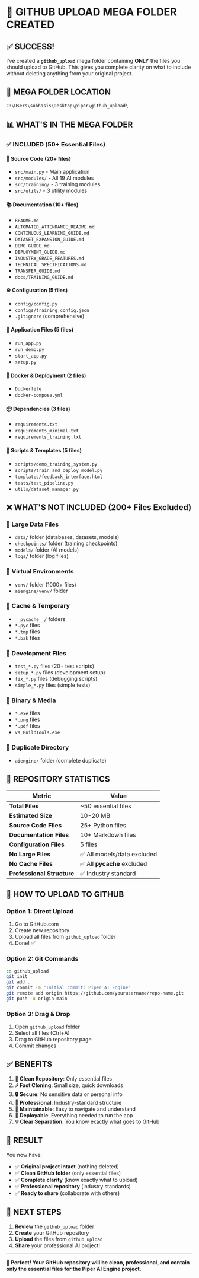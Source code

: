 # 🎯 GITHUB UPLOAD MEGA FOLDER CREATED

## ✅ SUCCESS! 

I've created a **`github_upload`** mega folder containing **ONLY** the files you should upload to GitHub. This gives you complete clarity on what to include without deleting anything from your original project.

## 📁 **MEGA FOLDER LOCATION**
```
C:\Users\subhasis\Desktop\piper\github_upload\
```

## 📊 **WHAT'S IN THE MEGA FOLDER**

### **✅ INCLUDED (50+ Essential Files)**

#### **🔧 Source Code (20+ files)**
- `src/main.py` - Main application
- `src/modules/` - All 19 AI modules
- `src/training/` - 3 training modules  
- `src/utils/` - 3 utility modules

#### **📚 Documentation (10+ files)**
- `README.md`
- `AUTOMATED_ATTENDANCE_README.md`
- `CONTINUOUS_LEARNING_GUIDE.md`
- `DATASET_EXPANSION_GUIDE.md`
- `DEMO_GUIDE.md`
- `DEPLOYMENT_GUIDE.md`
- `INDUSTRY_GRADE_FEATURES.md`
- `TECHNICAL_SPECIFICATIONS.md`
- `TRANSFER_GUIDE.md`
- `docs/TRAINING_GUIDE.md`

#### **⚙️ Configuration (5 files)**
- `config/config.py`
- `configs/training_config.json`
- `.gitignore` (comprehensive)

#### **🚀 Application Files (5 files)**
- `run_app.py`
- `run_demo.py`
- `start_app.py`
- `setup.py`

#### **🐳 Docker & Deployment (2 files)**
- `Dockerfile`
- `docker-compose.yml`

#### **📦 Dependencies (3 files)**
- `requirements.txt`
- `requirements_minimal.txt`
- `requirements_training.txt`

#### **🧪 Scripts & Templates (5 files)**
- `scripts/demo_training_system.py`
- `scripts/train_and_deploy_model.py`
- `templates/feedback_interface.html`
- `tests/test_pipeline.py`
- `utils/dataset_manager.py`

## ❌ **WHAT'S NOT INCLUDED (200+ Files Excluded)**

### **🚫 Large Data Files**
- `data/` folder (databases, datasets, models)
- `checkpoints/` folder (training checkpoints)
- `models/` folder (AI models)
- `logs/` folder (log files)

### **🚫 Virtual Environments**
- `venv/` folder (1000+ files)
- `aiengine/venv/` folder

### **🚫 Cache & Temporary**
- `__pycache__/` folders
- `*.pyc` files
- `*.tmp` files
- `*.bak` files

### **🚫 Development Files**
- `test_*.py` files (20+ test scripts)
- `setup_*.py` files (development setup)
- `fix_*.py` files (debugging scripts)
- `simple_*.py` files (simple tests)

### **🚫 Binary & Media**
- `*.exe` files
- `*.png` files
- `*.pdf` files
- `vs_BuildTools.exe`

### **🚫 Duplicate Directory**
- `aiengine/` folder (complete duplicate)

## 🎯 **REPOSITORY STATISTICS**

| Metric | Value |
|--------|-------|
| **Total Files** | ~50 essential files |
| **Estimated Size** | 10-20 MB |
| **Source Code Files** | 25+ Python files |
| **Documentation Files** | 10+ Markdown files |
| **Configuration Files** | 5 files |
| **No Large Files** | ✅ All models/data excluded |
| **No Cache Files** | ✅ All __pycache__ excluded |
| **Professional Structure** | ✅ Industry standard |

## 🚀 **HOW TO UPLOAD TO GITHUB**

### **Option 1: Direct Upload**
1. Go to GitHub.com
2. Create new repository
3. Upload all files from `github_upload` folder
4. Done! ✅

### **Option 2: Git Commands**
```bash
cd github_upload
git init
git add .
git commit -m "Initial commit: Piper AI Engine"
git remote add origin https://github.com/yourusername/repo-name.git
git push -u origin main
```

### **Option 3: Drag & Drop**
1. Open `github_upload` folder
2. Select all files (Ctrl+A)
3. Drag to GitHub repository page
4. Commit changes

## ✅ **BENEFITS**

1. **🧹 Clean Repository**: Only essential files
2. **⚡ Fast Cloning**: Small size, quick downloads
3. **🔒 Secure**: No sensitive data or personal info
4. **👥 Professional**: Industry-standard structure
5. **🔧 Maintainable**: Easy to navigate and understand
6. **🚀 Deployable**: Everything needed to run the app
7. **💡 Clear Separation**: You know exactly what goes to GitHub

## 🎉 **RESULT**

You now have:
- ✅ **Original project intact** (nothing deleted)
- ✅ **Clean GitHub folder** (only essential files)
- ✅ **Complete clarity** (know exactly what to upload)
- ✅ **Professional repository** (industry standards)
- ✅ **Ready to share** (collaborate with others)

## 📝 **NEXT STEPS**

1. **Review** the `github_upload` folder
2. **Create** your GitHub repository  
3. **Upload** the files from `github_upload`
4. **Share** your professional AI project!

---

**🎯 Perfect! Your GitHub repository will be clean, professional, and contain only the essential files for the Piper AI Engine project.**
